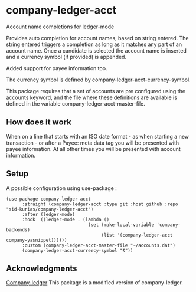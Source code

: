 # company-ledger-acct
Account name completions for ledger-mode  

Provides auto completion for account names, based on string entered.
The string entered triggers a completion as long as it matches any
part of an account name. Once a candidate is selected the account name
is inserted and a currency symbol (if provided) is appended.  

Added support for payee information too.  

The currency symbol is defined by company-ledger-acct-currency-symbol.  

This package requires that a set of accounts are pre configured using the
accounts keyword, and the file where these definitions are
available is defined in the variable company-ledger-acct-master-file.

## How does it work
When on a line that starts with an ISO date format - as when starting
a new transaction - or after a Payee: meta data tag you will be
presented with payee information. At all other times you will be
presented with account information.

## Setup
A possible configuration using use-package :

``` emacs-lisp
(use-package company-ledger-acct
      :straight (company-ledger-acct :type git :host github :repo "sid-kurias/company-ledger-acct")
      :after (ledger-mode)
      :hook  ((ledger-mode . (lambda ()
                               (set (make-local-variable 'company-backends)
                                    (list '(company-ledger-acct company-yasnippet))))))
      :custom (company-ledger-acct-master-file "~/accounts.dat")
      (company-ledger-acct-currency-symbol "₹"))
```

## Acknowledgments
[Company-ledger](https://github.com/debanjum/company-ledger)
This package is a modified version of company-ledger.
